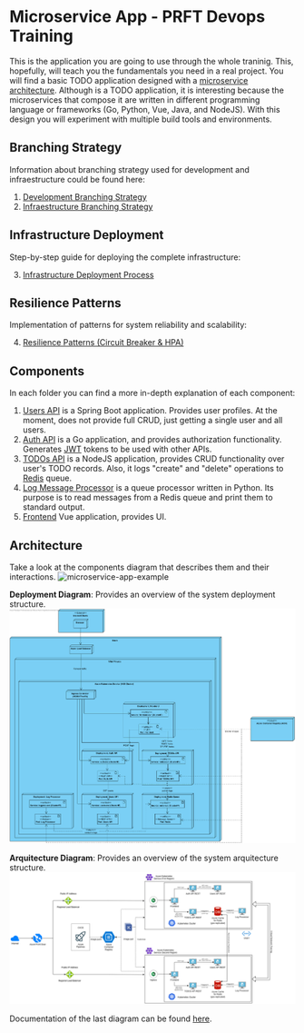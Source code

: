# Microservice App - PRFT Devops Training

This is the application you are going to use through the whole traninig. This, hopefully, will teach you the fundamentals you need in a real project. You will find a basic TODO application designed with a [microservice architecture](https://microservices.io). Although is a TODO application, it is interesting because the microservices that compose it are written in different programming language or frameworks (Go, Python, Vue, Java, and NodeJS). With this design you will experiment with multiple build tools and environments.

## Branching Strategy

Information about branching strategy used for development and infraestructure could be found here:

1. [Development Branching Strategy](/docs/branching-dev-strategy.md)
2. [Infraestructure Branching Strategy](/docs/branching-infra-strategy.md)

## Infrastructure Deployment

Step-by-step guide for deploying the complete infrastructure:

3. [Infrastructure Deployment Process](/docs/infrastructure-process.md)

## Resilience Patterns

Implementation of patterns for system reliability and scalability:

4. [Resilience Patterns (Circuit Breaker & HPA)](/docs/resilience-patterns.md)

## Components

In each folder you can find a more in-depth explanation of each component:

1. [Users API](/users-api) is a Spring Boot application. Provides user profiles. At the moment, does not provide full CRUD, just getting a single user and all users.
2. [Auth API](/auth-api) is a Go application, and provides authorization functionality. Generates [JWT](https://jwt.io/) tokens to be used with other APIs.
3. [TODOs API](/todos-api) is a NodeJS application, provides CRUD functionality over user's TODO records. Also, it logs "create" and "delete" operations to [Redis](https://redis.io/) queue.
4. [Log Message Processor](/log-message-processor) is a queue processor written in Python. Its purpose is to read messages from a Redis queue and print them to standard output.
5. [Frontend](/frontend) Vue application, provides UI.

## Architecture

Take a look at the components diagram that describes them and their interactions.
![microservice-app-example](/arch-img/Microservices.png)

**Deployment Diagram**: Provides an overview of the system deployment structure.
![microservice-deployment](/arch-img/Deployment%20Diagram.png)

**Arquitecture Diagram**: Provides an overview of the system arquitecture structure.
![microservice-architecture](/arch-img/Architecture%20Diagram.png)

Documentation of the last diagram can be found [here](docs\architecture-diagram-report.md).
